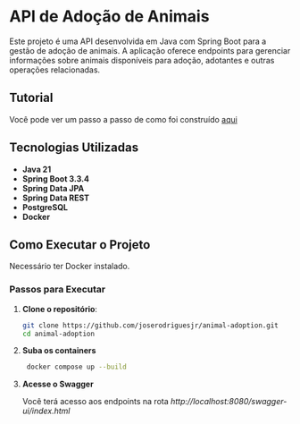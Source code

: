 # API de Adoção de Animais

Este projeto é uma API desenvolvida em Java com Spring Boot para a gestão de adoção de animais. A aplicação oferece endpoints para gerenciar informações sobre animais disponíveis para adoção, adotantes e outras operações relacionadas.

## Tutorial

Você pode ver um passo a passo de como foi construído [aqui](https://joserodriguesjr.com/posts/api-using-spring-data-rest/)

## Tecnologias Utilizadas

- **Java 21**
- **Spring Boot 3.3.4**
- **Spring Data JPA**
- **Spring Data REST**
- **PostgreSQL**
- **Docker**

## Como Executar o Projeto

Necessário ter Docker instalado.

### Passos para Executar

1. **Clone o repositório**:

   ```bash
   git clone https://github.com/joserodriguesjr/animal-adoption.git
   cd animal-adoption
   ```

2. **Suba os containers**

   ```bash
    docker compose up --build
    ```
   
3. **Acesse o Swagger**

   Você terá acesso aos endpoints na rota _http://localhost:8080/swagger-ui/index.html_
